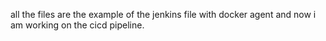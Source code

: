 all the files are the example of the jenkins file with docker agent and now i am working on the cicd pipeline.
